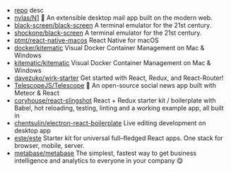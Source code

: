* [repo](https://github.com/repo) desc
* [nylas/N1](https://github.com/nylas/N1) :love_letter: An extensible desktop mail app built on the modern web.
* [black-screen/black-screen](https://github.com/black-screen/black-screen) A terminal emulator for the 21st century.
* [shockone/black-screen](https://github.com/shockone/black-screen) A terminal emulator for the 21st century.
* [ptmt/react-native-macos](https://github.com/ptmt/react-native-macos) React Native for macOS
* [docker/kitematic](https://github.com/docker/kitematic) Visual Docker Container Management on Mac & Windows
* [kitematic/kitematic](https://github.com/kitematic/kitematic) Visual Docker Container Management on Mac & Windows
* [davezuko/wirk-starter](https://github.com/davezuko/wirk-starter) Get started with React, Redux, and React-Router!
* [TelescopeJS/Telescope](https://github.com/TelescopeJS/Telescope) :telescope: An open-source social news app built with Meteor & React
* [coryhouse/react-slingshot](https://github.com/coryhouse/react-slingshot) React + Redux starter kit / boilerplate with Babel, hot reloading, testing, linting and a working example app, all built in
* [chentsulin/electron-react-boilerplate](https://github.com/chentsulin/electron-react-boilerplate) Live editing development on desktop app
* [este/este](https://github.com/este/este) Starter kit for universal full–fledged React apps. One stack for browser, mobile, server.
* [metabase/metabase](https://github.com/metabase/metabase) The simplest, fastest way to get business intelligence and analytics  to everyone in your company :yum:
